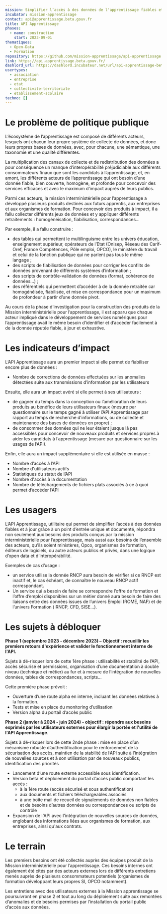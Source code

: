 ```yaml
---
mission: Simplifier l’accès à des données de l'apprentissage fiables et à jour grâce à un point d’entrée unique et documenté
incubator: mission-apprentissage
contact: api@apprentissage.beta.gouv.fr
title: API Apprentissage
phases:
  - name: construction
    start: 2023-09-01
thematiques:
  - Open-Data
  - Formation
repository: https://github.com/mission-apprentissage/api-apprentissage
link: https://api.apprentissage.beta.gouv.fr/
dashlord_url: https://dashlord.incubateur.net/url/api-apprentissage-beta-gouv-fr/
usertypes:
  - association
  - entreprise
  - etat
  - collectivite-territoriale
  - etablissement-scolaire
techno: []
---
```

# **Le problème de politique publique**

L’écosystème de l’apprentissage est composé de différents acteurs, lesquels ont chacun leur propre système de collecte de données, et donc leurs propres bases de données, avec, pour chacune, une sémantique, une taxonomie et une qualité différentes.

La multiplication des canaux de collecte et de redistribution des données a pour conséquence un manque d’interopérabilité préjudiciable aux différents consommateurs finaux que sont les candidats à l’apprentissage, et, en amont, les différents acteurs de l’apprentissage qui ont besoin d’une donnée fiable, bien couverte, homogène, et profonde pour concevoir des services efficaces et avec le maximum d’impact auprès de leurs publics.

Parmi ces acteurs, la mission interministérielle pour l’apprentissage a développé plusieurs produits destinés aux futurs apprentis, aux entreprises et aux organismes de formation. Pour concevoir des produits à impact, il a fallu collecter différents jeux de données et y appliquer différents retraitements : homogénéisation, fiabilisation, correspondances…

Par exemple, il a fallu construire :

- des tables qui permettent le multilinguisme entre les univers éducation, enseignement supérieur, opérateurs de l’Etat (Onisep, Réseau des Carif-Oref, France Compétences, Pôle emploi, OPCO), le ministère du travail et celui de la fonction publique qui ne parlent pas tous le même langage ;
- des scripts de fiabilisation de données pour corriger les conflits de données provenant de différents systèmes d’information ;
- des scripts de contrôle-validation de données (format, cohérence de données…) ;
- des référentiels qui permettent d’accéder à de la donnée retraitée car homogénéisée, fiabilisée, et mise en correspondance pour un maximum de profondeur à partir d’une donnée pivot.

Au cours de la phase d’investigation pour la construction des produits de la Mission interministérielle pour l’apprentissage, il est apparu que chaque acteur impliqué dans le développement de services numériques pour l’apprentissage avait le même besoin d’identifier et d’accéder facilement à de la donnée réputée fiable, à jour et exhaustive.

# Les indicateurs d’impact

L’API Apprentissage aura un premier impact si elle permet de fiabiliser encore plus de données :

- Nombre de corrections de données effectuées sur les anomalies détectées suite aux transmissions d’information par les utilisateurs

Ensuite, elle aura un impact avéré si elle permet à ses utilisateurs :

- de gagner du temps dans la conception ou l’amélioration de leurs produits au bénéfice de leurs utilisateurs finaux (mesure par questionnaire sur le temps gagné à utiliser l’API Apprentissage par rapport au temps de recherche d’informations, ou de collecte et maintenance des bases de données en propre) ;
- de consommer des données qui ne leur étaient jusque là pas accessibles pour concevoir de nouveaux produits et services propres à aider les candidats à l’apprentissage (mesure par questionnaire sur les usages de l’API).

Enfin, elle aura un impact supplémentaire si elle est utilisée en masse :

- Nombre d’accès à l’API
- Nombre d'utilisateurs actifs
- Statistiques du statut de l’API
- Nombre d'accès à la documentation
- Nombre de téléchargements de fichiers plats associés à ce à quoi permet d’accéder l’API

# **Les usagers**

L’API Apprentissage, utilitaire qui permet de simplifier l’accès à des données fiables et à jour grâce à un point d’entrée unique et documenté, répondra non seulement aux besoins des produits conçus par la mission interministérielle pour l’apprentissage, mais aussi aux besoins de l’ensemble des acteurs, qu’ils soient ministères, Opco, organismes de formation, éditeurs de logiciels, ou autre acteurs publics et privés, dans une logique d’open data et d’interopérabilité.

Exemples de cas d’usage :

- un service utilise la donnée RNCP aura besoin de vérifier si ce RNCP est inactif et, le cas échéant, de connaître le nouveau RNCP actif correspondant.
- Un service qui a besoin de faire se correspondre l’offre de formation et l’offre d’emploi disponibles sur un métier donné aura besoin de faire des liaisons entre des données issues de l’univers Emploi (ROME, NAF) et de l’univers Formation ( RNCP, CFD, SISE…).

# Les sujets à débloquer

**Phase 1 (septembre 2023 - décembre 2023) – Objectif : recueillir les premiers retours d'expérience et valider le fonctionnement interne de l'API.**

Sujets à dé-risquer lors de cette 1ère phase : utilisabilité et stabilité de l’API, accès sécurisé et permissions, organisation d’une documentation à double niveau (technique et métier) au fur et à mesure de l’intégration de nouvelles données, tables de correspondances, scripts…

Cette première phase prévoit :

- Ouverture d’une route alpha en interne, incluant les données relatives à la formation.
- Tests et mise en place du monitoring d’utilisation
- Version alpha du portail d’accès public

**Phase 2 (janvier à 2024 - juin 2024) - objectif : répondre aux besoins exprimés par les utilisateurs externes pour élargir la portée et l'utilité de l'API Apprentissage**.

Sujets à dé-risquer lors de cette 2nde phase : mise en place d’un mécanisme robuste d’authentification pour le renforcement de la sécurisation des accès, maintien de la stabilité de l’API suite à l’intégration de nouvelles sources et à son utilisation par de nouveaux publics, identification des priorités

- Lancement d’une route externe accessible sous identification.
- Version beta et déploiement du portail d’accès public comportant les accès :
    - à la 1ère route (accès sécurisé et sous authentification)
    - aux documents et fichiers téléchargeables associés
    - à une boîte mail de recueil de signalements de données non fiables et de besoins d’autres données ou correspondances ou scripts de contrôle
- Expansion de l'API avec l'intégration de nouvelles sources de données, englobant des informations liées aux organismes de formation, aux entreprises, ainsi qu'aux contrats.

# Le terrain

Les premiers besoins ont été collectés auprès des équipes produit de la Mission interministérielle pour l’apprentissage. Ces besoins internes ont également été cités par des acteurs externes lors de différents entretiens menés auprès de plusieurs consommateurs potentiels (organismes de formation développant leurs propres SI, OPCO notamment).

Les entretiens avec des utilisateurs externes à la Mission apprentissage se poursuivront en phase 2 et tout au long du déploiement suite aux remontées d’anomalies et de besoins permises par l’installation du portail public d’accès aux données.